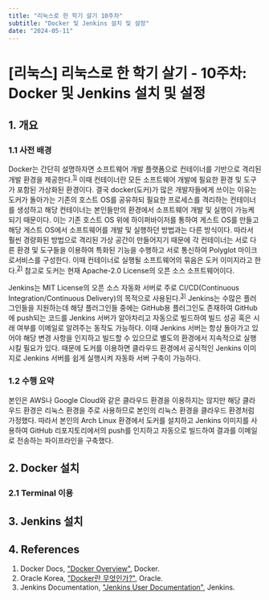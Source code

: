 ```yaml
---
title: "리눅스로 한 학기 살기 10주차"
subtitle: "Docker 및 Jenkins 설치 및 설정"
date: "2024-05-11"
---
```


# [리눅스] 리눅스로 한 학기 살기 - 10주차: Docker 및 Jenkins 설치 및 설정

## 1. 개요

### 1.1 사전 배경

Docker는 간단히 설명하자면 소프트웨어 개발 플랫폼으로 컨테이너를 기반으로 격리된 개발 환경을 제공한다.<sup>[1)](#ref1)</sup> 이때 컨테이너란 모든 소프트웨어 개발에 필요한 환경 및 도구가 포함된 가상화된 환경이다. 결국 docker(도커)가 많은 개발자들에게 쓰이는 이유는 도커가 돌아가는 기존의 호스트 OS를 공유하되 필요한 프로세스를 격리하는 컨테이너를 생성하고 해당 컨테이너는 본인들만의 환경에서 소프트웨어 개발 및 실행이 가능케 되기 때문이다. 이는 기존 호스트 OS 위에 하이퍼바이저를 통하여 게스트 OS를 만들고 해당 게스트 OS에서 소프트웨어를 개발 및 실행하던 방법과는 다른 방식이다. 따라서 훨씬 경량화된 방법으로 격리된 가상 공간이 만들어지기 때문에 각 컨테이너는 서로 다른 환경 및 도구들을 이용하여 특화된 기능을 수행하고 서로 통신하여 Polyglot 마이크로서비스를 구성한다. 이때 컨테이너로 실행될 소프트웨어의 묶음은 도커 이미지라고 한다.<sup>[2)](#ref2)</sup> 참고로 도커는 현재 Apache-2.0 License의 오픈 소스 소프트웨어이다.

Jenkins는 MIT License의 오픈 소스 자동화 서버로 주로 CI/CD(Continuous Integration/Continuous Delivery)의 목적으로 사용된다.<sup>[3)](#ref3)</sup> Jenkins는 수많은 플러그인들을 지원하는데 해당 플러그인들 중에는 GitHub용 플러그인도 존재하여 GitHub에 push되는 코드를 Jenkins 서버가 알아차리고 자동으로 빌드하여 빌드 성공 혹은 시래 여부를 이메일로 알려주는 동작도 가능하다. 이때 Jenkins 서버는 항상 돌아가고 있어야 해당 변경 사항을 인지하고 빌드할 수 있으므로 별도의 환경에서 지속적으로 실행시킬 필요가 있다. 때문에 도커를 이용하면 클라우드 환경에서 공식적인 Jenkins 이미지로 Jenkins 서버를 쉽게 실행시켜 자동화 서버 구축이 가능하다. 

### 1.2 수행 요약

본인은 AWS나 Google Cloud와 같은 클라우드 환경을 이용하지는 않지만 해당 클라우드 환경은 리눅스 환경을 주로 사용하므로 본인의 리눅스 환경을 클라우드 환경처럼 가정했다. 따라서 본인의 Arch Linux 환경에서 도커를 설치하고 Jenkins 이미지를 사용하여 GitHub 리포지토리에서의 push를 인지하고 자동으로 빌드하여 결과를 이메일로 전송하는 파이프라인을 구축했다.

## 2. Docker 설치

### 2.1 Terminal 이용

## 3. Jenkins 설치

## 4. References

<a id="ref1"></a>
1. Docker Docs, ["Docker Overview"](https://docs.docker.com/get-started/overview/), Docker.
<a id="ref2"></a>
2. Oracle Korea, ["Docker란 무엇인가?"](https://www.oracle.com/kr/cloud/cloud-native/container-registry/what-is-docker/), Oracle.
<a id="ref3"></a>
3. Jenkins Documentation, ["Jenkins User Documentation"](https://www.jenkins.io/doc/), Jenkins.